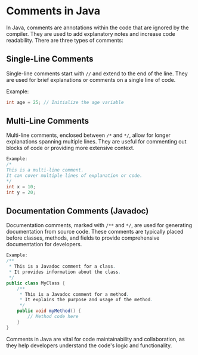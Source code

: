 # Comments in Java

In Java, comments are annotations within the code that are ignored by the compiler. They are used to add explanatory notes and increase code readability. There are three types of comments:

## Single-Line Comments

Single-line comments start with `//` and extend to the end of the line. They are used for brief explanations or comments on a single line of code.

Example:
```java
int age = 25; // Initialize the age variable
```
## Multi-Line Comments

Multi-line comments, enclosed between `/*` and `*/`, allow for longer explanations spanning multiple lines. They are useful for commenting out blocks of code or providing more extensive context.
```java
Example:
/*
This is a multi-line comment.
It can cover multiple lines of explanation or code.
*/
int x = 10;
int y = 20;
```
## Documentation Comments (Javadoc)

Documentation comments, marked with `/**` and `*/`, are used for generating documentation from source code. These comments are typically placed before classes, methods, and fields to provide comprehensive documentation for developers.
``` java
Example:
/**
 * This is a Javadoc comment for a class.
 * It provides information about the class.
 */
public class MyClass {
    /**
     * This is a Javadoc comment for a method.
     * It explains the purpose and usage of the method.
     */
    public void myMethod() {
        // Method code here
    }
}
```
Comments in Java are vital for code maintainability and collaboration, as they help developers understand the code's logic and functionality.
